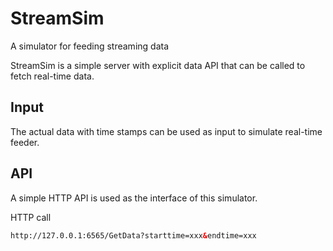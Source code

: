 # StreamSim
A simulator for feeding streaming data

StreamSim is a simple server with explicit data API that can be called to fetch real-time data.

## Input
The actual data with time stamps can be used as input to simulate real-time feeder.

## API
A simple HTTP API is used as the interface of this simulator. 

HTTP call
```HTML
http://127.0.0.1:6565/GetData?starttime=xxx&endtime=xxx
```
